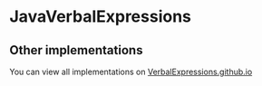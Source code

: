 JavaVerbalExpressions
=====================
## Other implementations  
You can view all implementations on [VerbalExpressions.github.io](http://VerbalExpressions.github.io)
